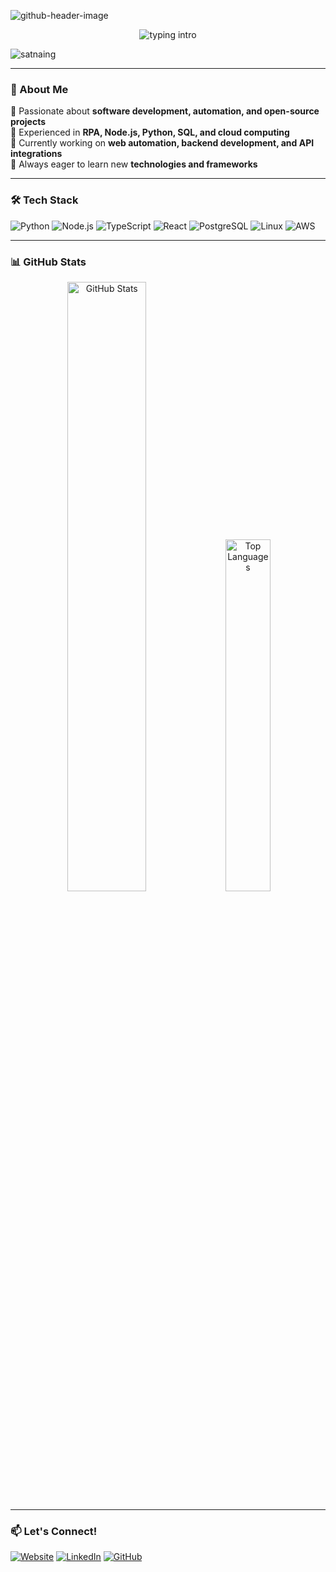![github-header-image](https://res.cloudinary.com/samunu/image/upload/v1742225181/github-header-image_jjlsz0.png)
<p align="center">
<img src="https://readme-typing-svg.herokuapp.com?color=08CE90&center=true&vCenter=true&lines=Hello+everyone!!!;My+name's+Nestor.;I'm+a+back-end+developer." alt="typing intro">
</p>
<p align="left"> <img src="https://komarev.com/ghpvc/?username=nestorzamili&label=Profile%20views&color=0e75b6&style=flat-square" alt="satnaing" /></p>

---

### 🚀 About Me
🔹 Passionate about **software development, automation, and open-source projects**  
🔹 Experienced in **RPA, Node.js, Python, SQL, and cloud computing**  
🔹 Currently working on **web automation, backend development, and API integrations**  
🔹 Always eager to learn new **technologies and frameworks**  

---

### 🛠️ Tech Stack
![Python](https://img.shields.io/badge/Python-3776AB?style=for-the-badge&logo=python&logoColor=white)
![Node.js](https://img.shields.io/badge/Node.js-43853D?style=for-the-badge&logo=node.js&logoColor=white)
![TypeScript](https://img.shields.io/badge/TypeScript-3178C6?style=for-the-badge&logo=typescript&logoColor=white)
![React](https://img.shields.io/badge/React-61DAFB?style=for-the-badge&logo=react&logoColor=black)
![PostgreSQL](https://img.shields.io/badge/PostgreSQL-336791?style=for-the-badge&logo=postgresql&logoColor=white)
![Linux](https://img.shields.io/badge/Linux-FCC624?style=for-the-badge&logo=linux&logoColor=black)
![AWS](https://img.shields.io/badge/AWS-232F3E?style=for-the-badge&logo=amazon-aws&logoColor=white)

---

### 📊 GitHub Stats
<p align="center">
  <img alt="GitHub Stats" width="50%" src="https://github-readme-stats.vercel.app/api?username=nestorzamili&show_icons=true&theme=radical"/>
  <img alt="Top Languages" width="38%" src="https://github-readme-stats.vercel.app/api/top-langs/?username=nestorzamili&layout=compact&theme=radical"/>
</p>

---

### 📫 Let's Connect!
[![Website](https://img.shields.io/badge/Website-000000?style=for-the-badge&logo=google-chrome&logoColor=white)](https://nestorzamili.works)
[![LinkedIn](https://img.shields.io/badge/LinkedIn-0077B5?style=for-the-badge&logo=linkedin&logoColor=white)](https://linkedin.com/in/nestorzamili)
[![GitHub](https://img.shields.io/badge/GitHub-181717?style=for-the-badge&logo=github&logoColor=white)](https://github.com/nestorzamili)
